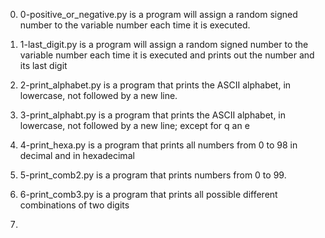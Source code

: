 0. 0-positive_or_negative.py is a program will assign a random signed number
   to the variable number each time it is executed.

1. 1-last_digit.py is a program  will assign a random signed number to the variable number each time it is executed
   and prints out the number and its last digit

2. 2-print_alphabet.py is a program that prints the ASCII alphabet, in lowercase, not followed by a new line.

3. 3-print_alphabt.py is a program that prints the ASCII alphabet, in lowercase, not followed by a new line;
   except for q an e

4. 4-print_hexa.py is a program that prints all numbers from 0 to 98 in decimal and in hexadecimal

5. 5-print_comb2.py is a program that prints numbers from 0 to 99.

6. 6-print_comb3.py is a program that prints all possible different combinations of two digits

7. 
